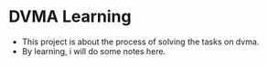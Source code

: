 # DVMA Learning

* This project is about the process of solving the tasks on dvma.
* By learning, i will do some notes here.


